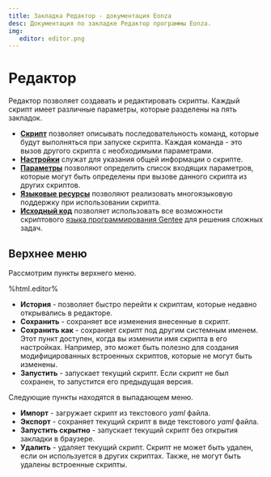 ```yaml
---
title: Закладка Редактор - документация Eonza
desc: Документация по закладке Редактор программы Eonza.
img:
   editor: editor.png
---
```

# Редактор

Редактор позволяет создавать и редактировать скрипты. Каждый скрипт имеет различные параметры, которые разделены на пять закладок.

* [**Скрипт**](editor-script.html) позволяет описывать последовательность команд, которые будут выполняться при запуске скрипта. Каждая команда - это вызов другого скрипта с необходимыми параметрами.
* [**Настройки**](editor-settings.html) служат для указания общей информации о скрипте.
* [**Параметры**](editor-parameters.html) позволяют определить список входящих параметров, которые могут быть определены при вызове данного скрипта из других скриптов.
* [**Языковые ресурсы**](editor-language-resources.html) позволяют реализовать многоязыковую поддержку при использовании скрипта.
* [**Исходный код**](editor-source-code.html) позволяет использовать все возможности скриптового [языка программирования Gentee](https://github.com/gentee/gentee/) для решения сложных задач.

## Верхнее меню

Рассмотрим пункты верхнего меню.

%html.editor%

* **История** - позволяет быстро перейти к скриптам, которые недавно открывались в редакторе.
* **Сохранить** - сохраняет все изменения внесенные в скрипт.
* **Сохранить как** - сохраняет скрипт под другим системным именем. Этот пункт доступен, когда вы изменили имя скрипта в его настройках. Например, это может быть полезно для создания модифицированных встроенных скриптов, которые не могут быть изменены.
* **Запустить** - запускает текущий скрипт. Если скрипт не был сохранен, то запустится его предыдущая версия.

Следующие пункты находятся в выпадающем меню.

* **Импорт** - загружает скрипт из текстового *yaml* файла.
* **Экспорт** - сохраняет текущий скрипт в виде текстового *yaml* файла.
* **Запустить скрытно** - запускает текущий скрипт без открытия закладки в браузере.
* **Удалить** - удаляет текущий скрипт. Скрипт не может быть удален, если он используется в других скриптах. Также, не могут быть удалены встроенные скрипты.
